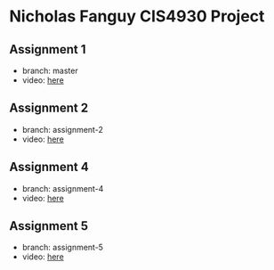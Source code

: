# Nicholas Fanguy CIS4930 Project

## Assignment 1

- branch: master
- video: [here](https://youtu.be/4K_U47YXdNU)

## Assignment 2

- branch: assignment-2
- video: [here](https://youtu.be/ANLRdH3Rii4)

## Assignment 4

- branch: assignment-4
- video: [here](https://youtu.be/0y_mbN4uFUg)

## Assignment 5

- branch: assignment-5
- video: [here](https://youtu.be/0ZQvkAxj7LI)
